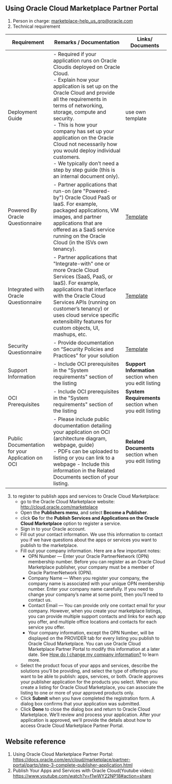 
## Using Oracle Cloud Marketplace Partner Portal

1. Person in charge: marketplace-help_us_grp@oracle.com
2. Technical requirement

| Requirement        | Remarks / Documentation           | Links/ Documents  |
| ------------- |-------------| -----|
| Deployment Guide      | - Required if your application runs on Oracle Cloudis deployed on Oracle Cloud. <br/> - Explain how your application is set up on the Oracle Cloud and provide all the requirements in terms of networking, storage, compute and security. <br/>  - This is how your company has set up your application on the Oracle Cloud not necessarily how you would deploy individual customers. <br/> - We typically don’t need a step by step guide (this is an internal document only). | use own template |
| Powered By Oracle Questionnaire      | - Partner applications that run-on (are "Powered-by") Oracle Cloud PaaS or IaaS. For example, packaged applications, VM images, and partner applications that are offered as a SaaS service running on the Oracle Cloud (in the ISVs own tenancy).      |  [Template](https://partner.cloudmarketplace.oracle.com/partner/content?contentId=30117532) |
| Integrated with Oracle Questionnaire | - Partner applications that "Integrate-with" one or more Oracle Cloud Services (SaaS, PaaS, or IaaS). For example, applications that interface with the Oracle Cloud Services APIs (running on customer’s tenancy) or uses cloud service specific extensibility features for custom objects, UI, mashups, etc.       |    [Template](https://partner.cloudmarketplace.oracle.com/partner/content?contentId=30117505) |
| Security Questionnaire | - Provide documentation on “Security Policies and Practices” for your solution      |    [Template](https://partner.cloudmarketplace.oracle.com/partner/content?contentId=33821968) |
| Support Information | - Include OCI prerequisites in the "System requirements" section of the listing      |    **Support Information** section when you edit listing |
| OCI Prerequisites | - Include OCI prerequisites in the "System requirements" section of the listing      |    **System Requirements** section when you edit listing |
| Public Documentation for your Application on OCI | - Please include public documentation detailing your application on OCI (architecture diagram, webpage, guide) <br/> - PDFs can be uploaded to listing or you can link to a webpage - Include this information in the Related Documents section of your listing. |    **Related Documents** section when you edit listing |

3. to register to publish apps and services to Oracle Cloud Marketplace:
    - go to the Oracle Cloud Marketplace website:
    http://cloud.oracle.com/marketplace
    - Open the **Publishers menu**, and select **Become a Publisher**.
    - click **Go** for the **Publish Services and Applications on the Oracle Cloud Marketplace** option to register a service.
    - Sign in to your Oracle account.
    - Fill out your contact information. We use this information to contact you if we have questions about the apps or services you want to publish to the marketplace.
    - Fill out your company information. Here are a few important notes:
      - OPN Number — Enter your Oracle PartnerNetwork (OPN) membership number. Before you can register as an Oracle Cloud Marketplace publisher, your company must be a member of Oracle PartnerNetwork (OPN).
      - Company Name — When you register your company, the company name is associated with your unique OPN membership number. Enter your company name carefully. If you need to change your company’s name at some point, then you’ll need to contact us.
      - Contact Email — You can provide only one contact email for your company. However, when you create your marketplace listings, you can provide multiple support contacts and links for each app you offer, and multiple office locations and contacts for each service you offer.
      - Your company information, except the OPN Number, will be displayed on the PROVIDER tab for every listing you publish to Oracle Cloud Marketplace. You can use Oracle Cloud Marketplace Partner Portal to modify this information at a later date. See [How do I change my company information?](https://docs.oracle.com/en/cloud/marketplace/partner-portal/partp/how-do-i-change-my-company-information.html#GUID-B713E445-8057-4889-8A31-71EDBA0D8AAF) to learn more.
    - Select the product focus of your apps and services, describe the solutions you’ll be providing, and select the type of offerings you want to be able to publish: apps, services, or both. Oracle approves your publisher application for the products you select. When you create a listing for Oracle Cloud Marketplace, you can associate the listing to one or more of your approved products only.
    - Click **Submit** when you have completed the registration form. A dialog box confirms that your application was submitted.
    - Click **Done** to close the dialog box and return to Oracle Cloud Marketplace.
We’ll review and process your application. After your application is approved, we'll provide the details about how to access Oracle Cloud Marketplace Partner Portal.
    
## Website reference
1. Using Oracle Cloud Marketplace Partner Portal: https://docs.oracle.com/en/cloud/marketplace/partner-portal/partp/step-3-complete-publisher-application.html
2. Publish Your Apps and Services with Oracle Cloud(Youtube video): https://www.youtube.com/watch?v=f1wWY22NP18#action=share
